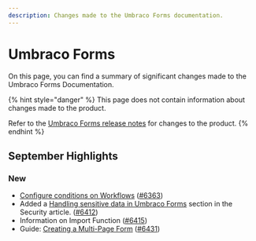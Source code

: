 ```yaml
---
description: Changes made to the Umbraco Forms documentation.
---
```


# Umbraco Forms

On this page, you can find a summary of significant changes made to the Umbraco Forms Documentation.

{% hint style="danger" %}
This page does not contain information about changes made to the product.

Refer to the [Umbraco Forms release notes](https://docs.umbraco.com/umbraco-forms/release-notes) for changes to the product.
{% endhint %}

## September Highlights

### New

* [Configure conditions on Workflows](https://docs.umbraco.com/umbraco-forms/editor/attaching-workflows#configuring-condition-on-a-workflow) ([#6363](https://github.com/umbraco/UmbracoDocs/pull/6363))
* Added a [Handling sensitive data in Umbraco Forms](https://app.gitbook.com/s/Hbkj8mAE5C7ODrOVDnjJ/developer/security#handling-sensitive-data-in-umbraco-forms) section in the Security article. ([#6412](https://github.com/umbraco/UmbracoDocs/pull/6412))
* Information on Import Function ([#6415](https://github.com/umbraco/UmbracoDocs/pull/6415))
* Guide: [Creating a Multi-Page Form](https://app.gitbook.com/s/Hbkj8mAE5C7ODrOVDnjJ/tutorials/creating-a-multipage-form) ([#6431](https://github.com/umbraco/UmbracoDocs/pull/6431))


